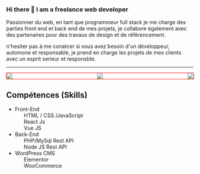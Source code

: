 ### Hi there 👋 I am a freelance web developer
<p>
  Passionner du web, en tant que programmeur full stack je me charge des parties front end et back end de mes projets, je collabore également avec des partenaires pour des travaux de design et de référencement. 
  </p>
  <p>
  n'hesiter pas à me conatcer si vous avez besoin d'un développeur, automone et responsable, je prend en charge  les projets de mes clients avec un esprit serieur et responsble. 
  </p>
  <hr>
   <p style="display:flex;justify-content: space-between;width:100%;border:1px red solid;">
  <img style="display:inline" src="https://webocco.com/wp-content/uploads/2021/12/frontEnd-js.png">  <img style="display:inline" src="https://webocco.com/wp-content/uploads/2021/12/frontEnd-js.png">  <img style="" src="https://webocco.com/wp-content/uploads/2021/12/frontEnd-js.png">
  </p>
<h2>Compétences (Skills) </h2>

<ul>
  <li>Front-End
    <ul style="list-style: none;">
      <li>HTML / CSS /JavaScript</li>
      <li>React Js</li>
      <li>Vue JS</li>
    </ul>  
  </li>
  <li>Back-End
    <ul style="list-style: none;">
      <li>PHP/MySql Rest API</li>
      <li>Node JS Rest API</li>     
    </ul>  
  </li>
  <li>WordPress CMS
    <ul style="list-style: none;">     
      <li>Elementor</li>
      <li>WooCommerce</li>
    </ul>  
  </li>
</ul>
<!--
**JsWebDevelopper/JsWebDevelopper** is a ✨ _special_ ✨ repository because its `README.md` (this file) appears on your GitHub profile.

Here are some ideas to get you started:

- 🔭 I’m currently working on ...
- 🌱 I’m currently learning ...
- 👯 I’m looking to collaborate on ...
- 🤔 I’m looking for help with ...
- 💬 Ask me about ...
- 📫 How to reach me: ...
- 😄 Pronouns: ...
- ⚡ Fun fact: ...
-->
